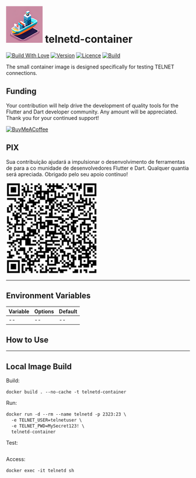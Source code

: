 <h1>
<img src="helpers/testainers-100.png" alt="Testainers" title="Testainers">
telnetd-container
</h1>

[![Build With Love](https://img.shields.io/badge/%20built%20with-%20%E2%9D%A4-ff69b4.svg)](https://github.com/testainers/telnetd-container/stargazers)
[![Version](https://img.shields.io/badge/dynamic/json?url=https%3A%2F%2Fapi.github.com%2Frepos%2Ftestainers%2Ftelnetd-container%2Freleases%2Flatest&query=%24.name&label=version&color=orange)](https://hub.docker.com/r/testainers/telnetd-container/tags)
[![Licence](https://img.shields.io/github/license/testainers/telnetd-container?color=blue)](https://github.com/testainers/telnetd-container/blob/main/LICENCE)
[![Build](https://img.shields.io/github/actions/workflow/status/testainers/telnetd-container/main.yml?branch=main)](https://github.com/testainers/telnetd-container/releases/latest)

The small container image is designed specifically for testing TELNET connections.

## Funding

Your contribution will help drive the development of quality tools for the
Flutter and Dart developer community. Any amount will be appreciated.
Thank you for your continued support!

[![BuyMeACoffee](https://www.buymeacoffee.com/assets/img/guidelines/download-assets-sm-2.svg)](https://www.buymeacoffee.com/edufolly)

## PIX

Sua contribuição ajudará a impulsionar o desenvolvimento de ferramentas de
para a co munidade de desenvolvedores Flutter e Dart. Qualquer quantia será
apreciada.
Obrigado pelo seu apoio contínuo!

[![PIX](helpers/pix.png)](https://nubank.com.br/pagar/2bt2q/RBr4Szfuwr)

---

## Environment Variables

| Variable | Options | Default |
|----------|---------|---------|
| --       | --      | --      |


## How to Use

---

## Local Image Build

Build:

```shell
docker build . --no-cache -t telnetd-container
```

Run:

```shell
docker run -d --rm --name telnetd -p 2323:23 \
  -e TELNET_USER=telnetuser \
  -e TELNET_PWD=MySecret123! \
  telnetd-container
```

Test:

```shell
```


Access:

```shell
docker exec -it telnetd sh
```
